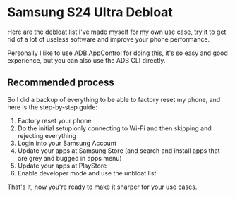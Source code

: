 # Samsung S24 Ultra Debloat

Here are the [debloat list](s24_debloat_list.txt) I've made myself for my own use case, try it to get rid of a lot of useless software and improve your phone performance.

Personally I like to use [ADB AppControl](https://adbappcontrol.com/) for doing this, it's so easy and good experience, but you can also use the ADB CLI directly.

## Recommended process

So I did a backup of everything to be able to factory reset my phone, and here is the step-by-step guide:

1. Factory reset your phone
2. Do the initial setup only connecting to Wi-Fi and then skipping and rejecting everything
3. Login into your Samsung Account
4. Update your apps at Samsung Store (and search and install apps that are grey and bugged in apps menu)
5. Update your apps at PlayStore
6. Enable developer mode and use the unbloat list

That's it, now you're ready to make it sharper for your use cases.
